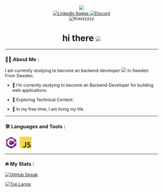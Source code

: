 <div id="header" align="center">
  <img src="https://media.giphy.com/media/M9gbBd9nbDrOTu1Mqx/giphy.gif" width="100"/>
</div>

<div id="badges" align="center">
  <a href="your-linkedin-URL">
    <img src="https://img.shields.io/badge/LinkedIn-blue?style=for-the-badge&logo=linkedin&logoColor=white" alt="LinkedIn Badge"/>
  <a href="your-twitter-URL">
    <img src="https://img.shields.io/badge/Discord-grey?style=for-the-badge&logo=discord&logoColor=#7289da" alt="Discord"/>
  </a>
</div>

<div align="center">
  <img src="https://komarev.com/ghpvc/?username=Kiwizzzzz&style=flat-square&color=grey" alt="Kiwizzzzz"/>
</div>

<h1 align="center">
  hi there
  <img src="https://media.giphy.com/media/hvRJCLFzcasrR4ia7z/giphy.gif" width="22px"/>
</h1>

---

### 👨‍💻 About Me :


I am currently studying to become an backend-developer <img src="https://media.giphy.com/media/WUlplcMpOCEmTGBtBW/giphy.gif" width="30"> In Sweden From Sweden.


- :telescope: I’m currently studying to become an Backend-Developer for building web applications.

- :seedling: Exploring Technical Content.

- 🍕 In my free time, I am living my life.
---

### :hammer_and_wrench: Languages and Tools :

<div>
  <img src="https://github.com/devicons/devicon/blob/master/icons/csharp/csharp-original.svg" title="Csharp" alt="Csharp" width="40" height="40"/>&nbsp;
  <img src="https://github.com/devicons/devicon/blob/master/icons/javascript/javascript-original.svg" title="Csharp" alt="Csharp" width="40" height="40"/>&nbsp;
</div>

---

### :fire: My Stats :

[![GitHub Streak](http://github-readme-streak-stats.herokuapp.com?user=Kiwizzzzz&theme=dark&background=000000)](https://git.io/streak-stats)

[![Top Langs](https://github-readme-stats.vercel.app/api/top-langs/?username=Kiwizzzzz)](https://github.com/anuraghazra/github-readme-stats)
<!--
**Kiwizzzzz/Kiwizzzzz** is a ✨ _special_ ✨ repository because its `README.md` (this file) appears on your GitHub profile.

Here are some ideas to get you started:

- 🔭 I’m currently working on ...
- 🌱 I’m currently learning ...
- 👯 I’m looking to collaborate on ...
- 🤔 I’m looking for help with ...
- 💬 Ask me about ...
- 📫 How to reach me: ...
- 😄 Pronouns: ...
- ⚡ Fun fact: ...
-->
